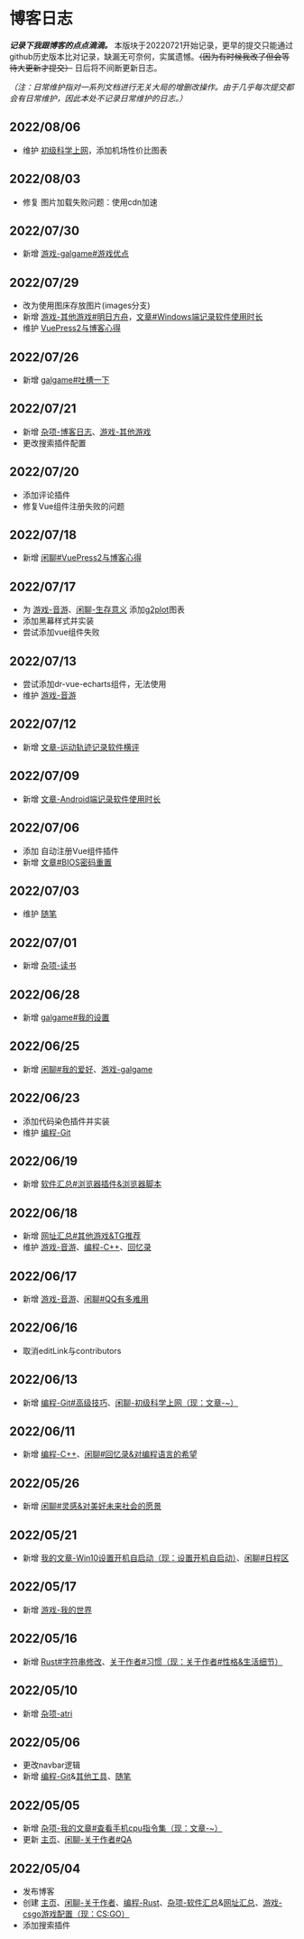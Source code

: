 # 博客日志
***记录下我跟博客的点点滴滴。*** 本版块于20220721开始记录，更早的提交只能通过github历史版本比对记录，缺漏无可奈何，实属遗憾。~~（因为有时候我改了但会等待大更新才提交）~~ 日后将不间断更新日志。

*（注：日常维护指对一系列文档进行无关大局的增删改操作。由于几乎每次提交都会有日常维护，因此本处不记录日常维护的日志。）*
## 2022/08/06
* 维护 [初级科学上网](../hide/vpn.md)，添加机场性价比图表
## 2022/08/03
* 修复 图片加载失败问题：使用cdn加速
## 2022/07/30
* 新增 [游戏-galgame#游戏优点](../games/galgame.md#游戏优点)
## 2022/07/29
* 改为使用图床存放图片(images分支)
* 新增 [游戏-其他游戏#明日方舟](../games/other_games.md#明日方舟)，[文章#Windows端记录软件使用时长](../my_articles.md#windows端记录软件使用时长)
* 维护 [VuePress2与博客心得](../gossip.md#vuepress2与博客心得)
## 2022/07/26
* 新增 [galgame#吐槽一下](../games/galgame.md#吐槽一下)
## 2022/07/21
* 新增 [杂项-博客日志](#博客日志)、[游戏-其他游戏](../games/other_games.md)
* 更改搜索插件配置
## 2022/07/20
* 添加评论插件
* 修复Vue组件注册失败的问题
## 2022/07/18
* 新增 [闲聊#VuePress2与博客心得](../gossip.md#vuepress2与博客心得)
## 2022/07/17
* 为 [游戏-音游](../games/rhythm_games.md#总体现况)、[闲聊-生存意义](../gossip.md#生存意义) 添加[g2plot](https://g2plot.antv.vision/zh)图表
* 添加黑幕样式并实装
* 尝试添加vue组件失败
## 2022/07/13
* 尝试添加dr-vue-echarts组件，无法使用
* 维护 [游戏-音游](../games/rhythm_games.md)
## 2022/07/12
* 新增 [文章-运动轨迹记录软件横评](../my_articles.md#运动轨迹记录软件横评)
## 2022/07/09
* 新增 [文章-Android端记录软件使用时长](../my_articles.md#android端记录软件使用时长)
## 2022/07/06
* 添加 自动注册Vue组件插件
* 新增 [文章#BIOS密码重置](../my_articles.md#bios密码重置)
## 2022/07/03
* 维护 [随笔](../essay.md)
## 2022/07/01
* 新增 [杂项-读书](./books.md)
## 2022/06/28
* 新增 [galgame#我的设置](../games/galgame.md#我的设置)
## 2022/06/25
* 新增 [闲聊#我的爱好](../gossip.md#我的爱好)、[游戏-galgame](../games/galgame.md)
## 2022/06/23
* 添加代码染色插件并实装
* 维护 [编程-Git](../coding/Git.md)
## 2022/06/19
* 新增 [软件汇总#浏览器插件&浏览器脚本](./recommend_packages.md#浏览器插件)
## 2022/06/18
* 新增 [网址汇总#其他游戏&TG推荐](./recommend_websites.md#tg推荐)
* 维护 [游戏-音游](../games/rhythm_games.md)、[编程-C++](../coding/Cpp.md)、[回忆录](../hide/memories.md)
## 2022/06/17
* 新增 [游戏-音游](../games/rhythm_games.md)、[闲聊#QQ有多难用](../gossip.md#qq有多难用)
## 2022/06/16
* 取消editLink与contributors
## 2022/06/13
* 新增 [编程-Git#高级技巧](../coding/Git.md#高级技巧)、[闲聊-初级科学上网（现：文章-~）](../my_articles.md#科学上网初级)
## 2022/06/11
* 新增 [编程-C++](../coding/Cpp.md)、[闲聊#回忆录&对编程语言的希望](../gossip.md#对编程语言的希望)
## 2022/05/26
* 新增 [闲聊#灵感&对美好未来社会的愿景](../gossip.md#对美好未来社会的愿景)
## 2022/05/21
* 新增 [我的文章-Win10设置开机自启动（现：设置开机自启动）](../my_articles.md#设置开机自启动)、[闲聊#日程区](../gossip.md#日程区)
## 2022/05/17
* 新增 [游戏-我的世界](../games/Minecraft.md)
## 2022/05/16
* 新增 [Rust#字符串修改](../coding/Rust.md#字符串修改)、[关于作者#习惯（现：关于作者#性格&生活细节）](../gossip.md#性格&生活细节)
## 2022/05/10
* 新增 [杂项-atri](./atri.md)
## 2022/05/06
* 更改navbar逻辑
* 新增 [编程-Git](../coding/Git.md)&[其他工具](../coding/othertools.md)、[随笔](../essay.md)
## 2022/05/05
* 新增 [杂项-我的文章#查看手机cpu指令集（现：文章-~）](../my_articles.md#查看手机cpu指令集)
* 更新 [主页](../README.md)、[闲聊-关于作者#QA](../gossip.md#qa)
## 2022/05/04
* 发布博客
* 创建 [主页](../README.md)、[闲聊-关于作者](../gossip.md#关于作者)、[编程-Rust](../coding/Rust.md)、[杂项-软件汇总](./recommend_packages.md)&[网址汇总](./recommend_websites.md)、[游戏-csgo游戏配置（现：CS:GO）](../games/csgo.md)
* 添加搜索插件